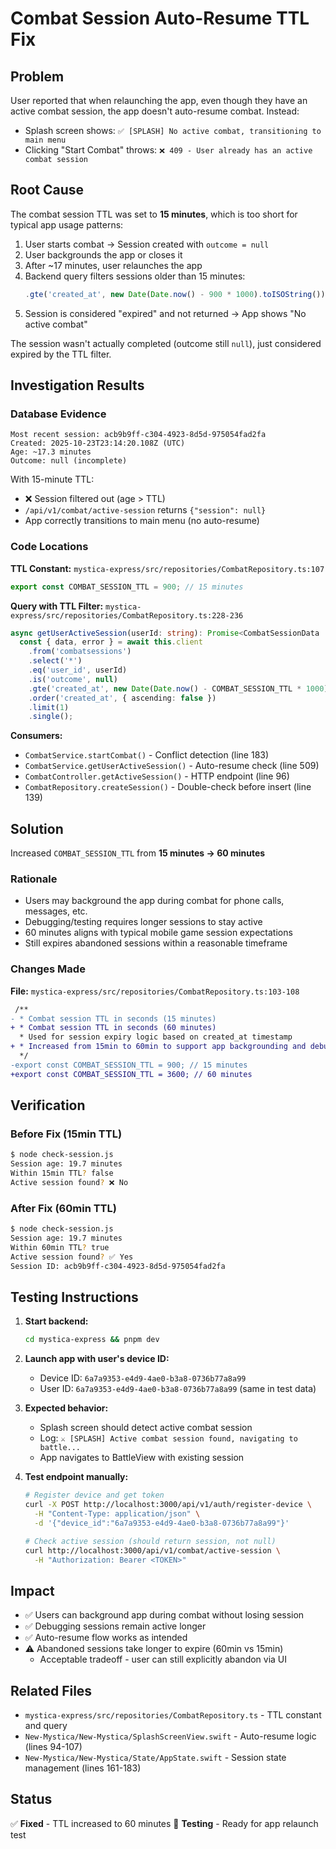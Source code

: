 # Combat Session Auto-Resume TTL Fix

## Problem

User reported that when relaunching the app, even though they have an active combat session, the app doesn't auto-resume combat. Instead:
- Splash screen shows: `✅ [SPLASH] No active combat, transitioning to main menu`
- Clicking "Start Combat" throws: `❌ 409 - User already has an active combat session`

## Root Cause

The combat session TTL was set to **15 minutes**, which is too short for typical app usage patterns:

1. User starts combat → Session created with `outcome = null`
2. User backgrounds the app or closes it
3. After ~17 minutes, user relaunches the app
4. Backend query filters sessions older than 15 minutes:
   ```typescript
   .gte('created_at', new Date(Date.now() - 900 * 1000).toISOString())
   ```
5. Session is considered "expired" and not returned → App shows "No active combat"

The session wasn't actually completed (outcome still `null`), just considered expired by the TTL filter.

## Investigation Results

### Database Evidence
```
Most recent session: acb9b9ff-c304-4923-8d5d-975054fad2fa
Created: 2025-10-23T23:14:20.108Z (UTC)
Age: ~17.3 minutes
Outcome: null (incomplete)
```

With 15-minute TTL:
- ❌ Session filtered out (age > TTL)
- `/api/v1/combat/active-session` returns `{"session": null}`
- App correctly transitions to main menu (no auto-resume)

### Code Locations

**TTL Constant:**
`mystica-express/src/repositories/CombatRepository.ts:107`
```typescript
export const COMBAT_SESSION_TTL = 900; // 15 minutes
```

**Query with TTL Filter:**
`mystica-express/src/repositories/CombatRepository.ts:228-236`
```typescript
async getUserActiveSession(userId: string): Promise<CombatSessionData | null> {
  const { data, error } = await this.client
    .from('combatsessions')
    .select('*')
    .eq('user_id', userId)
    .is('outcome', null)
    .gte('created_at', new Date(Date.now() - COMBAT_SESSION_TTL * 1000).toISOString())
    .order('created_at', { ascending: false })
    .limit(1)
    .single();
```

**Consumers:**
- `CombatService.startCombat()` - Conflict detection (line 183)
- `CombatService.getUserActiveSession()` - Auto-resume check (line 509)
- `CombatController.getActiveSession()` - HTTP endpoint (line 96)
- `CombatRepository.createSession()` - Double-check before insert (line 139)

## Solution

Increased `COMBAT_SESSION_TTL` from **15 minutes → 60 minutes**

### Rationale
- Users may background the app during combat for phone calls, messages, etc.
- Debugging/testing requires longer sessions to stay active
- 60 minutes aligns with typical mobile game session expectations
- Still expires abandoned sessions within a reasonable timeframe

### Changes Made

**File:** `mystica-express/src/repositories/CombatRepository.ts:103-108`

```diff
 /**
- * Combat session TTL in seconds (15 minutes)
+ * Combat session TTL in seconds (60 minutes)
  * Used for session expiry logic based on created_at timestamp
+ * Increased from 15min to 60min to support app backgrounding and debugging
  */
-export const COMBAT_SESSION_TTL = 900; // 15 minutes
+export const COMBAT_SESSION_TTL = 3600; // 60 minutes
```

## Verification

### Before Fix (15min TTL)
```bash
$ node check-session.js
Session age: 19.7 minutes
Within 15min TTL? false
Active session found? ❌ No
```

### After Fix (60min TTL)
```bash
$ node check-session.js
Session age: 19.7 minutes
Within 60min TTL? true
Active session found? ✅ Yes
Session ID: acb9b9ff-c304-4923-8d5d-975054fad2fa
```

## Testing Instructions

1. **Start backend:**
   ```bash
   cd mystica-express && pnpm dev
   ```

2. **Launch app with user's device ID:**
   - Device ID: `6a7a9353-e4d9-4ae0-b3a8-0736b77a8a99`
   - User ID: `6a7a9353-e4d9-4ae0-b3a8-0736b77a8a99` (same in test data)

3. **Expected behavior:**
   - Splash screen should detect active combat session
   - Log: `⚔️ [SPLASH] Active combat session found, navigating to battle...`
   - App navigates to BattleView with existing session

4. **Test endpoint manually:**
   ```bash
   # Register device and get token
   curl -X POST http://localhost:3000/api/v1/auth/register-device \
     -H "Content-Type: application/json" \
     -d '{"device_id":"6a7a9353-e4d9-4ae0-b3a8-0736b77a8a99"}'

   # Check active session (should return session, not null)
   curl http://localhost:3000/api/v1/combat/active-session \
     -H "Authorization: Bearer <TOKEN>"
   ```

## Impact

- ✅ Users can background app during combat without losing session
- ✅ Debugging sessions remain active longer
- ✅ Auto-resume flow works as intended
- ⚠️ Abandoned sessions take longer to expire (60min vs 15min)
  - Acceptable tradeoff - user can still explicitly abandon via UI

## Related Files

- `mystica-express/src/repositories/CombatRepository.ts` - TTL constant and query
- `New-Mystica/New-Mystica/SplashScreenView.swift` - Auto-resume logic (lines 94-107)
- `New-Mystica/New-Mystica/State/AppState.swift` - Session state management (lines 161-183)

## Status

✅ **Fixed** - TTL increased to 60 minutes
🧪 **Testing** - Ready for app relaunch test
